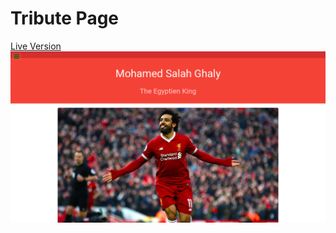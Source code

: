 # Tribute Page

[Live Version](https://elarouss.github.io/tribute_page_fcc/)
![Screenshot of the project](screenshot.png)